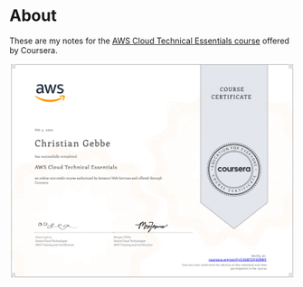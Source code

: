 # About

These are my notes for the [AWS Cloud Technical Essentials course](https://www.coursera.org/learn/aws-cloud-technical-essentials) offered by Coursera.

![image-20220205082925377](README.assets/image-20220205082925377.png)